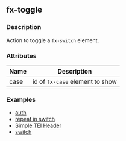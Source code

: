 ## fx-toggle

### Description

Action to toggle a `fx-switch` element.

### Attributes

| Name | Description |
|------|-------------|
| case | id of `fx-case` element to show |

### Examples
* [auth](../demo/auth.html)
* [repeat in switch](../demo/repeat-in-switch.html)
* [Simple TEI Header](../demo/simple-tei-header.html)
* [switch](../demo/switch.html)


